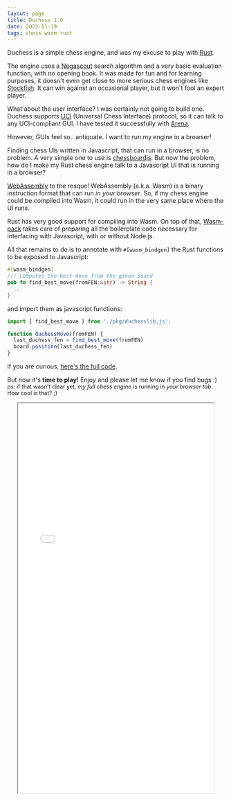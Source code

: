```yaml
---
layout: page
title: Duchess 1.0
date: 2022-11-19
tags: chess wasm rust
---
```


Duchess is a simple chess engine, and was my excuse to play with <a href="https://www.rust-lang.org">Rust</a>.

The engine uses a <a href="https://en.wikipedia.org/wiki/Principal_variation_search">Negascout</a> search algorithm and a very basic evaluation function, with no opening book.
It was made for fun and for learning purposes, it doesn't even get close to more serious chess engines like <a href="https://stockfishchess.org">Stockfish</a>. It can win against an occasional player, but it won't fool an expert player.

What about the user interface? I was certainly not going to build one.
Duchess supports <a href="https://en.wikipedia.org/wiki/Universal_Chess_Interface">UCI</a> (Universal Chess Interface) protocol, so it can talk to any UCI-compliant GUI.
I have tested it successfully with <a href="http://www.playwitharena.de">Arena</a>.

However, GUIs feel so.. antiquate. I want to run my engine in a browser!

Finding chess UIs written in Javascript, that can run in a browser, is no problem.
A very simple one to use is <a href="https://chessboardjs.com">chessboardjs</a>.
But now the problem, how do I make my Rust chess engine talk to a Javascript UI that is running in a browser?

<a href="https://webassembly.org">WebAssembly</a> to the resque!
WebAssembly (a.k.a. Wasm) is a binary instruction format that can run _in your browser_.
So, if my chess engine could be compiled into Wasm, it could run in the very same place where the UI runs.

Rust has very good support for compiling into Wasm.
On top of that, <a href="https://github.com/rustwasm/wasm-pack">Wasm-pack</a>
takes care of preparing all the boilerplate code necessary for interfacing with
Javascript, with or without Node.js.

All that remains to do is to annotate with `#[wasm_bindgen]` the Rust functions to be exposed to Javascript:
```rust
#[wasm_bindgen]
/// Computes the best move from the given board
pub fn find_best_move(fromFEN:&str) -> String {
  ..
}
```
and import them as javascript functions:
```javascript
import { find_best_move } from './pkg/duchesslib.js';

function duchessMove(fromFEN) {
  last_duchess_fen = find_best_move(fromFEN)
  board.position(last_duchess_fen)
}
```

If you are curious,
<a href="https://github.com/swingbit/duchess/tree/wasm">here's the full code</a>.

But now it's <strong>time to play!</strong>
Enjoy and please let me know if you find bugs :)
<br>
<span style="font-size: .8rem">ps: if that wasn't clear yet, _my full chess engine_ is running in _your browser tab_.
How cool is that? ;)</span>

<center>
<iframe width="90%" height="900px"
  src="/duchess/duchess.html"
  title="Duchess">
</iframe>
</center>


